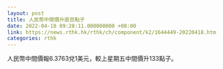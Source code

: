 ```yaml
---
layout: post
title: 人民幣中間價升逾百點子
date: 2022-04-18 09:28:11.000000000 +08:00
link: https://news.rthk.hk/rthk/ch/component/k2/1644449-20220418.htm
categories: rthk
---
```


人民幣中間價報6.3763兌1美元，較上星期五中間價升133點子。
